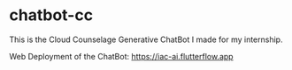 # chatbot-cc

This is the Cloud Counselage Generative ChatBot I made for my internship.

Web Deployment of the ChatBot: https://iac-ai.flutterflow.app

